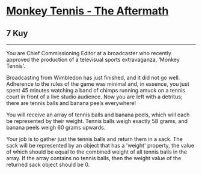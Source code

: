 <h1><a href="https://www.codewars.com/kata/5a0c5b3206d5b696940000b8">Monkey Tennis - The Aftermath</a></h1>
<h2>7 Kuy</h2>
<hr>
<p>You are Chief Commissioning Editor at a broadcaster who recently approved the production 
of a televisual sports extravaganza, ‘Monkey Tennis’.</p>
<p>Broadcasting from Wimbledon has just finished, and it did not go well. 
Adherence to the rules of the game was minimal and, in essence, you just spent 45 minutes watching a band of chimps 
running amuck on a tennis court in front of a live studio audience. Now you are left with a detritus; 
there are tennis balls and banana peels everywhere!</p>
<p>You will receive an array of tennis balls and banana peels, which will each be represented by their weight. 
Tennis balls weigh exactly 58 grams, and banana peels weigh 60 grams upwards.</p>
<p>Your job is to gather just the tennis balls and return them in a sack. 
The sack will be represented by an object that has a 'weight' property, 
the value of which should be equal to the combined weight of all tennis balls in the array. 
If the array contains no tennis balls, then the weight value of the returned sack object should be 0.</p>